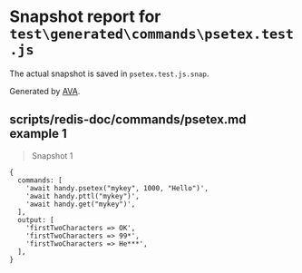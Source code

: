 # Snapshot report for `test\generated\commands\psetex.test.js`

The actual snapshot is saved in `psetex.test.js.snap`.

Generated by [AVA](https://ava.li).

## scripts/redis-doc/commands/psetex.md example 1

> Snapshot 1

    {
      commands: [
        'await handy.psetex("mykey", 1000, "Hello")',
        'await handy.pttl("mykey")',
        'await handy.get("mykey")',
      ],
      output: [
        'firstTwoCharacters => OK',
        'firstTwoCharacters => 99*',
        'firstTwoCharacters => He***',
      ],
    }

